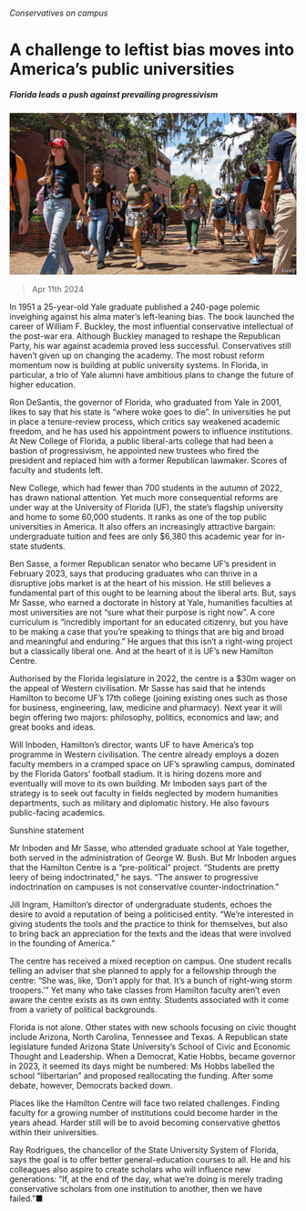 ###### Conservatives on campus

# A challenge to leftist bias moves into America’s public universities 

##### Florida leads a push against prevailing progressivism 

![image](images/20240413_USP006.jpg) 

> Apr 11th 2024 

In 1951 a 25-year-old Yale graduate published a 240-page polemic inveighing against his alma mater’s left-leaning bias. The book launched the career of William F. Buckley, the most influential conservative intellectual of the post-war era. Although Buckley managed to reshape the Republican Party, his war against academia proved less successful. Conservatives still haven’t given up on changing the academy. The most robust reform momentum now is building at public university systems. In Florida, in particular, a trio of Yale alumni have ambitious plans to change the future of higher education.

Ron DeSantis, the governor of Florida, who graduated from Yale in 2001, likes to say that his state is “where woke goes to die”. In universities he put in place a tenure-review process, which critics say weakened academic freedom, and he has used his appointment powers to influence institutions. At New College of Florida, a public liberal-arts college that had been a bastion of progressivism, he appointed new trustees who fired the president and replaced him with a former Republican lawmaker. Scores of faculty and students left.

New College, which had fewer than 700 students in the autumn of 2022, has drawn national attention. Yet much more consequential reforms are under way at the University of Florida (UF), the state’s flagship university and home to some 60,000 students. It ranks as one of the top public universities in America. It also offers an increasingly attractive bargain: undergraduate tuition and fees are only $6,380 this academic year for in-state students.

Ben Sasse, a former Republican senator who became UF’s president in February 2023, says that producing graduates who can thrive in a disruptive jobs market is at the heart of his mission. He still believes a fundamental part of this ought to be learning about the liberal arts. But, says Mr Sasse, who earned a doctorate in history at Yale, humanities faculties at most universities are not “sure what their purpose is right now”. A core curriculum is “incredibly important for an educated citizenry, but you have to be making a case that you’re speaking to things that are big and broad and meaningful and enduring.” He argues that this isn’t a right-wing project but a classically liberal one. And at the heart of it is UF’s new Hamilton Centre.

Authorised by the Florida legislature in 2022, the centre is a $30m wager on the appeal of Western civilisation. Mr Sasse has said that he intends Hamilton to become UF’s 17th college (joining existing ones such as those for business, engineering, law, medicine and pharmacy). Next year it will begin offering two majors: philosophy, politics, economics and law; and great books and ideas. 

Will Inboden, Hamilton’s director, wants UF to have America’s top programme in Western civilisation. The centre already employs a dozen faculty members in a cramped space on UF’s sprawling campus, dominated by the Florida Gators’ football stadium. It is hiring dozens more and eventually will move to its own building. Mr Imboden says part of the strategy is to seek out faculty in fields neglected by modern humanities departments, such as military and diplomatic history. He also favours public-facing academics.

Sunshine statement

Mr Inboden and Mr Sasse, who attended graduate school at Yale together, both served in the administration of George W. Bush. But Mr Inboden argues that the Hamilton Centre is a “pre-political” project. “Students are pretty leery of being indoctrinated,” he says. “The answer to progressive indoctrination on campuses is not conservative counter-indoctrination.”

Jill Ingram, Hamilton’s director of undergraduate students, echoes the desire to avoid a reputation of being a politicised entity. “We’re interested in giving students the tools and the practice to think for themselves, but also to bring back an appreciation for the texts and the ideas that were involved in the founding of America.”

The centre has received a mixed reception on campus. One student recalls telling an adviser that she planned to apply for a fellowship through the centre: “She was, like, ‘Don’t apply for that. It’s a bunch of right-wing storm troopers.’” Yet many who take classes from Hamilton faculty aren’t even aware the centre exists as its own entity. Students associated with it come from a variety of political backgrounds.

Florida is not alone. Other states with new schools focusing on civic thought include Arizona, North Carolina, Tennessee and Texas. A Republican state legislature funded Arizona State University’s School of Civic and Economic Thought and Leadership. When a Democrat, Katie Hobbs, became governor in 2023, it seemed its days might be numbered: Ms Hobbs labelled the school “libertarian” and proposed reallocating the funding. After some debate, however, Democrats backed down.

Places like the Hamilton Centre will face two related challenges. Finding faculty for a growing number of institutions could become harder in the years ahead. Harder still will be to avoid becoming conservative ghettos within their universities. 

Ray Rodrigues, the chancellor of the State University System of Florida, says the goal is to offer better general-education courses to all. He and his colleagues also aspire to create scholars who will influence new generations: “If, at the end of the day, what we’re doing is merely trading conservative scholars from one institution to another, then we have failed.”■


